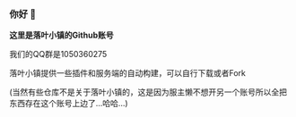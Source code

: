 ### 你好 👋

**这里是落叶小镇的Github账号** 

我们的QQ群是1050360275

落叶小镇提供一些插件和服务端的自动构建，可以自行下载或者Fork

(当然有些仓库不是关于落叶小镇的，这是因为服主懒不想开另一个账号所以全把东西存在这个账号上边了...哈哈...)
